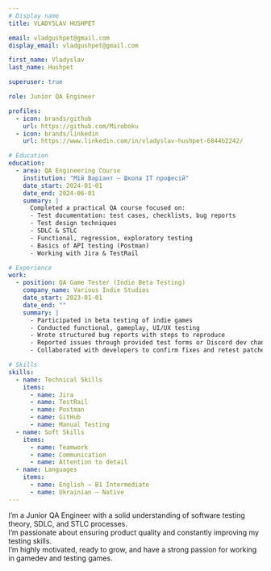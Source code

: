 ```yaml
---
# Display name
title: VLADYSLAV HUSHPET

email: vladgushpet@gmail.com
display_email: vladgushpet@gmail.com

first_name: Vladyslav
last_name: Hushpet

superuser: true

role: Junior QA Engineer

profiles:
  - icon: brands/github
    url: https://github.com/Miroboku
  - icon: brands/linkedin
    url: https://www.linkedin.com/in/vladyslav-hushpet-6844b2242/

# Education
education:
  - area: QA Engineering Course
    institution: "Мій Варіант — Школа IT професій"
    date_start: 2024-01-01
    date_end: 2024-06-01
    summary: |
      Completed a practical QA course focused on:
      - Test documentation: test cases, checklists, bug reports
      - Test design techniques
      - SDLC & STLC
      - Functional, regression, exploratory testing
      - Basics of API testing (Postman)
      - Working with Jira & TestRail

# Experience
work:
  - position: QA Game Tester (Indie Beta Testing)
    company_name: Various Indie Studios
    date_start: 2023-01-01
    date_end: ""
    summary: |
      - Participated in beta testing of indie games
      - Conducted functional, gameplay, UI/UX testing
      - Wrote structured bug reports with steps to reproduce
      - Reported issues through provided test forms or Discord dev channels
      - Collaborated with developers to confirm fixes and retest patches

# Skills
skills:
  - name: Technical Skills
    items:
      - name: Jira
      - name: TestRail
      - name: Postman
      - name: GitHub
      - name: Manual Testing
  - name: Soft Skills
    items:
      - name: Teamwork
      - name: Communication
      - name: Attention to detail
  - name: Languages
    items:
      - name: English — B1 Intermediate
      - name: Ukrainian — Native
---
```


I’m a Junior QA Engineer with a solid understanding of software testing theory, SDLC, and STLC processes.  
I’m passionate about ensuring product quality and constantly improving my testing skills.  
I’m highly motivated, ready to grow, and have a strong passion for working in gamedev and testing games.
